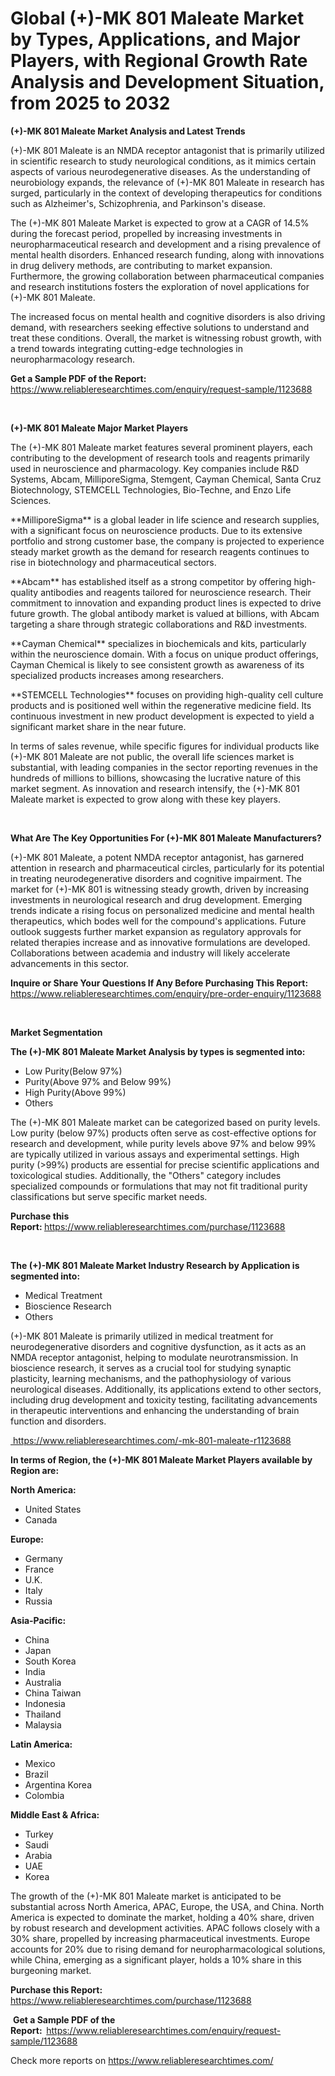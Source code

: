 <p><h1>Global (+)-MK 801 Maleate Market by Types, Applications, and Major Players, with Regional Growth Rate Analysis and Development Situation, from 2025 to 2032</h1></p><p><strong>(+)-MK 801 Maleate Market Analysis and Latest Trends</strong></p>
<p><p>(+)-MK 801 Maleate is an NMDA receptor antagonist that is primarily utilized in scientific research to study neurological conditions, as it mimics certain aspects of various neurodegenerative diseases. As the understanding of neurobiology expands, the relevance of (+)-MK 801 Maleate in research has surged, particularly in the context of developing therapeutics for conditions such as Alzheimer's, Schizophrenia, and Parkinson's disease.</p><p>The (+)-MK 801 Maleate Market is expected to grow at a CAGR of 14.5% during the forecast period, propelled by increasing investments in neuropharmaceutical research and development and a rising prevalence of mental health disorders. Enhanced research funding, along with innovations in drug delivery methods, are contributing to market expansion. Furthermore, the growing collaboration between pharmaceutical companies and research institutions fosters the exploration of novel applications for (+)-MK 801 Maleate. </p><p>The increased focus on mental health and cognitive disorders is also driving demand, with researchers seeking effective solutions to understand and treat these conditions. Overall, the market is witnessing robust growth, with a trend towards integrating cutting-edge technologies in neuropharmacology research.</p></p>
<p><strong>Get a Sample PDF of the Report:&nbsp;</strong> <a href="https://www.reliableresearchtimes.com/enquiry/request-sample/1123688?utm_campaign=2646&utm_medium=2&utm_source=Github&utm_content=ia&utm_term=30032025&utm_id=mk-801-maleate">https://www.reliableresearchtimes.com/enquiry/request-sample/1123688</a></p>
<p>&nbsp;</p>
<p><strong>(+)-MK 801 Maleate Major Market Players</strong></p>
<p><p>The (+)-MK 801 Maleate market features several prominent players, each contributing to the development of research tools and reagents primarily used in neuroscience and pharmacology. Key companies include R&D Systems, Abcam, MilliporeSigma, Stemgent, Cayman Chemical, Santa Cruz Biotechnology, STEMCELL Technologies, Bio-Techne, and Enzo Life Sciences.</p><p>**MilliporeSigma** is a global leader in life science and research supplies, with a significant focus on neuroscience products. Due to its extensive portfolio and strong customer base, the company is projected to experience steady market growth as the demand for research reagents continues to rise in biotechnology and pharmaceutical sectors.</p><p>**Abcam** has established itself as a strong competitor by offering high-quality antibodies and reagents tailored for neuroscience research. Their commitment to innovation and expanding product lines is expected to drive future growth. The global antibody market is valued at billions, with Abcam targeting a share through strategic collaborations and R&D investments.</p><p>**Cayman Chemical** specializes in biochemicals and kits, particularly within the neuroscience domain. With a focus on unique product offerings, Cayman Chemical is likely to see consistent growth as awareness of its specialized products increases among researchers.</p><p>**STEMCELL Technologies** focuses on providing high-quality cell culture products and is positioned well within the regenerative medicine field. Its continuous investment in new product development is expected to yield a significant market share in the near future.</p><p>In terms of sales revenue, while specific figures for individual products like (+)-MK 801 Maleate are not public, the overall life sciences market is substantial, with leading companies in the sector reporting revenues in the hundreds of millions to billions, showcasing the lucrative nature of this market segment. As innovation and research intensify, the (+)-MK 801 Maleate market is expected to grow along with these key players.</p></p>
<p>&nbsp;</p>
<p><strong>What Are The Key Opportunities For (+)-MK 801 Maleate Manufacturers?</strong></p>
<p><p>(+)-MK 801 Maleate, a potent NMDA receptor antagonist, has garnered attention in research and pharmaceutical circles, particularly for its potential in treating neurodegenerative disorders and cognitive impairment. The market for (+)-MK 801 is witnessing steady growth, driven by increasing investments in neurological research and drug development. Emerging trends indicate a rising focus on personalized medicine and mental health therapeutics, which bodes well for the compound's applications. Future outlook suggests further market expansion as regulatory approvals for related therapies increase and as innovative formulations are developed. Collaborations between academia and industry will likely accelerate advancements in this sector.</p></p>
<p><strong>Inquire or Share Your Questions If Any Before Purchasing This Report:</strong> <a href="https://www.reliableresearchtimes.com/enquiry/pre-order-enquiry/1123688?utm_campaign=2646&utm_medium=2&utm_source=Github&utm_content=ia&utm_term=30032025&utm_id=mk-801-maleate">https://www.reliableresearchtimes.com/enquiry/pre-order-enquiry/1123688</a></p>
<p>&nbsp;</p>
<p><strong>Market Segmentation</strong></p>
<p><strong>The (+)-MK 801 Maleate Market Analysis by types is segmented into:</strong></p>
<p><ul><li>Low Purity(Below 97%)</li><li>Purity(Above 97% and Below 99%)</li><li>High Purity(Above 99%)</li><li>Others</li></ul></p>
<p><p>The (+)-MK 801 Maleate market can be categorized based on purity levels. Low purity (below 97%) products often serve as cost-effective options for research and development, while purity levels above 97% and below 99% are typically utilized in various assays and experimental settings. High purity (>99%) products are essential for precise scientific applications and toxicological studies. Additionally, the "Others" category includes specialized compounds or formulations that may not fit traditional purity classifications but serve specific market needs.</p></p>
<p><strong>Purchase this Report:&nbsp;</strong><a href="https://www.reliableresearchtimes.com/purchase/1123688?utm_campaign=2646&utm_medium=2&utm_source=Github&utm_content=ia&utm_term=30032025&utm_id=mk-801-maleate">https://www.reliableresearchtimes.com/purchase/1123688</a></p>
<p>&nbsp;</p>
<p><strong>The (+)-MK 801 Maleate Market Industry Research by Application is segmented into:</strong></p>
<p><ul><li>Medical Treatment</li><li>Bioscience Research</li><li>Others</li></ul></p>
<p><p>(+)-MK 801 Maleate is primarily utilized in medical treatment for neurodegenerative disorders and cognitive dysfunction, as it acts as an NMDA receptor antagonist, helping to modulate neurotransmission. In bioscience research, it serves as a crucial tool for studying synaptic plasticity, learning mechanisms, and the pathophysiology of various neurological diseases. Additionally, its applications extend to other sectors, including drug development and toxicity testing, facilitating advancements in therapeutic interventions and enhancing the understanding of brain function and disorders.</p></p>
<p><a href="https://www.reliableresearchtimes.com/-mk-801-maleate-r1123688?utm_campaign=2646&utm_medium=2&utm_source=Github&utm_content=ia&utm_term=30032025&utm_id=mk-801-maleate">&nbsp;https://www.reliableresearchtimes.com/-mk-801-maleate-r1123688</a></p>
<p><strong>In terms of Region, the (+)-MK 801 Maleate Market Players available by Region are:</strong></p>
<p>
    <p> <strong> North America: </strong>
        <ul>
            <li>United States</li>
            <li>Canada</li>
        </ul>
        </p> 
    <p> <strong> Europe: </strong>
        <ul>
            <li>Germany</li>
            <li>France</li>
            <li>U.K.</li>
            <li>Italy</li>
            <li>Russia</li>
        </ul>
        </p> 
    <p> <strong> Asia-Pacific: </strong>
        <ul>
            <li>China</li>
            <li>Japan</li>
            <li>South Korea</li>
            <li>India</li>
            <li>Australia</li>
            <li>China Taiwan</li>
            <li>Indonesia</li>
            <li>Thailand</li>
            <li>Malaysia</li>
        </ul>
        </p> 
    <p> <strong> Latin America: </strong>
        <ul>
            <li>Mexico</li>
            <li>Brazil</li>
            <li>Argentina Korea</li>
            <li>Colombia</li>
        </ul>
        </p> 
    <p> <strong> Middle East & Africa: </strong>
        <ul>
            <li>Turkey</li>
            <li>Saudi</li>
            <li>Arabia</li>
            <li>UAE</li>
            <li>Korea</li>
        </ul>
    </p>
    </p>
<p><p>The growth of the (+)-MK 801 Maleate market is anticipated to be substantial across North America, APAC, Europe, the USA, and China. North America is expected to dominate the market, holding a 40% share, driven by robust research and development activities. APAC follows closely with a 30% share, propelled by increasing pharmaceutical investments. Europe accounts for 20% due to rising demand for neuropharmacological solutions, while China, emerging as a significant player, holds a 10% share in this burgeoning market.</p></p>
<p><strong>Purchase this Report: </strong><a href="https://www.reliableresearchtimes.com/purchase/1123688?utm_campaign=2646&utm_medium=2&utm_source=Github&utm_content=ia&utm_term=30032025&utm_id=mk-801-maleate">https://www.reliableresearchtimes.com/purchase/1123688</a></p>
<p>&nbsp;<strong>Get a Sample PDF of the Report:&nbsp;&nbsp;</strong><a href="https://www.reliableresearchtimes.com/enquiry/request-sample/1123688?utm_campaign=2646&utm_medium=2&utm_source=Github&utm_content=ia&utm_term=30032025&utm_id=mk-801-maleate">https://www.reliableresearchtimes.com/enquiry/request-sample/1123688</a></p>
<p><strong></strong></p>
<p>Check more reports on <a href="https://www.reliableresearchtimes.com/?utm_campaign=2646&utm_medium=2&utm_source=Github&utm_content=ia&utm_term=30032025&utm_id=mk-801-maleate">https://www.reliableresearchtimes.com/</a></p>